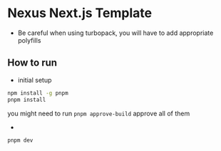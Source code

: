 # Nexus Next.js Template
- Be careful when using turbopack, you will have to add appropriate polyfills

## How to run
- initial setup 
```bash
npm install -g pnpm
pnpm install
```
you might need to run `pnpm approve-build` approve all of them

- 
```bash
pnpm dev
```

